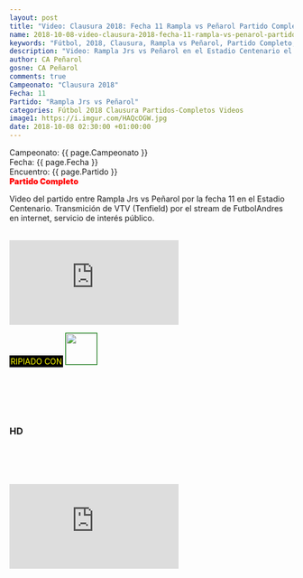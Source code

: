 ```yaml
---
layout: post
title: "Video: Clausura 2018: Fecha 11 Rampla vs Peñarol Partido Completo"
name: 2018-10-08-video-clausura-2018-fecha-11-rampla-vs-penarol-partido-completo.markdown
keywords: "Fútbol, 2018, Clausura, Rampla vs Peñarol, Partido Completo, Video"
description: "Video: Rampla Jrs vs Peñarol en el Estadio Centenario el 07 de octubre por la fecha 11 del Clausura 2018. Transmición de VTV, servicio de interés público."
author: CA Peñarol
gosne: CA Peñarol
comments: true
Campeonato: "Clausura 2018"
Fecha: 11
Partido: "Rampla Jrs vs Peñarol"
categories: Fútbol 2018 Clausura Partidos-Completos Videos
image1: https://i.imgur.com/HAQcOGW.jpg
date: 2018-10-08 02:30:00 +01:00:00
---
```



<html>
Campeonato: <span>{{ page.Campeonato }}</span><br>
Fecha: <span>{{ page.Fecha }}</span><br>
Encuentro: <span>{{ page.Partido }}</span><br>
<span style="color:red;font-weight:900">Partido Completo</span>
</html>

Video del partido entre Rampla Jrs vs Peñarol por la fecha 11 en el Estadio Centenario. Transmición de VTV (Tenfield) por el stream de FutbolAndres en internet, servicio de interés público.

<br>


<iframe src="https://www.youtube.com/embed/TBu-UDB1LY0" frameborder="0" allow="autoplay; encrypted-media" allowfullscreen></iframe>

<br>

<span style="color:yellow;background:black;padding:2px;">RIPIADO CON</span> <a href="http://ffmpeg.org"><img src="{{ site.url }}/images/ffmpeg.png" width="55" style="border:1px solid green;"></a>

<br>

<br>

<br>

<br>

### HD

<br>

<br>

<br>

<br>



<iframe src="https://www.youtube.com/embed/ySvzbyj-_tY" frameborder="0" allow="accelerometer; autoplay; encrypted-media; gyroscope; picture-in-picture" allowfullscreen></iframe>
